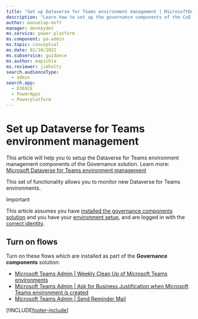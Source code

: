 ```yaml
---
title: "Set up Dataverse for Teams environment management | MicrosoftDocs"
description: "Learn how to set up the governance components of the CoE Starter Kit"
author: manuelap-msft
manager: devkeydet
ms.service: power-platform
ms.component: pa-admin
ms.topic: conceptual
ms.date: 01/10/2022
ms.subservice: guidance
ms.author: mapichle
ms.reviewer: jimholtz
search.audienceType: 
  - admin
search.app: 
  - D365CE
  - PowerApps
  - Powerplatform
---
```


# Set up Dataverse for Teams environment management

This article will help you to setup the Dataverse for Teams environment management components of the Governance solution. Learn more: [Microsoft Dataverse for Teams environment management](teams-governance.md)

This set of functionality allows you to monitor new Dataverse for Teams environments.

>[!IMPORTANT]
>This article assumes you have [installed the governance components solution](before-setup-gov.md) and you have your [environment setup](setup.md#create-your-environment), and are logged in with the [correct identity](setup.md#what-identity-should-i-install-the-coe-starter-kit-with).

## Turn on flows

Turn on these flows which are installed as part of the **Governance components** solution:

- [Microsoft Teams Admin | Weekly Clean Up of Microsoft Teams environments](governance-components.md#microsoft-teams-admin--weekly-clean-up-of-microsoft-teams-environments)
- [Microsoft Teams Admin | Ask for Business Justification when Microsoft Teams environment is created](governance-components.md#microsoft-teams-admin--ask-for-business-justification-when-microsoft-teams-environment-is-created)
- [Microsoft Teams Admin | Send Reminder Mail](governance-components.md#microsoft-teams-admin--send-reminder-mail)

[!INCLUDE[footer-include](../../includes/footer-banner.md)]
